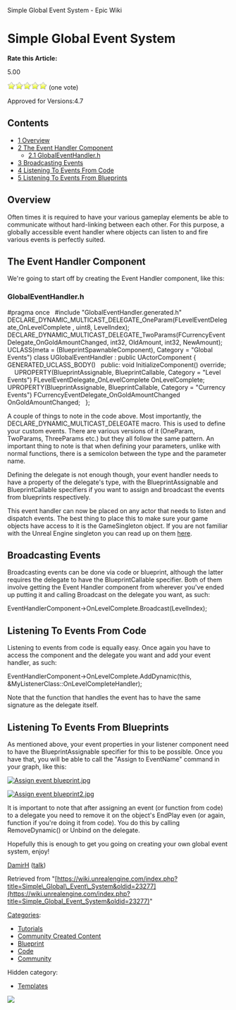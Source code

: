 Simple Global Event System - Epic Wiki                    

Simple Global Event System
==========================

**Rate this Article:**

5.00

![](/extensions/VoteNY/images/star_on.gif)![](/extensions/VoteNY/images/star_on.gif)![](/extensions/VoteNY/images/star_on.gif)![](/extensions/VoteNY/images/star_on.gif)![](/extensions/VoteNY/images/star_on.gif) (one vote)

Approved for Versions:4.7

Contents
--------

*   [1 Overview](#Overview)
*   [2 The Event Handler Component](#The_Event_Handler_Component)
    *   [2.1 GlobalEventHandler.h](#GlobalEventHandler.h)
*   [3 Broadcasting Events](#Broadcasting_Events)
*   [4 Listening To Events From Code](#Listening_To_Events_From_Code)
*   [5 Listening To Events From Blueprints](#Listening_To_Events_From_Blueprints)

Overview
--------

Often times it is required to have your various gameplay elements be able to communicate without hard-linking between each other. For this purpose, a globally accessible event handler where objects can listen to and fire various events is perfectly suited.

The Event Handler Component
---------------------------

We're going to start off by creating the Event Handler component, like this:

### GlobalEventHandler.h

#pragma once
 
#include "GlobalEventHandler.generated.h"
 
DECLARE\_DYNAMIC\_MULTICAST\_DELEGATE\_OneParam(FLevelEventDelegate\_OnLevelComplete , uint8, LevelIndex);
 
DECLARE\_DYNAMIC\_MULTICAST\_DELEGATE\_TwoParams(FCurrencyEventDelegate\_OnGoldAmountChanged, int32, OldAmount, int32, NewAmount);
 
UCLASS(meta \= (BlueprintSpawnableComponent), Category \= "Global Events")
class UGlobalEventHandler : public UActorComponent
{
	GENERATED\_UCLASS\_BODY()
 
public:
	void InitializeComponent() override;
 
 
	UPROPERTY(BlueprintAssignable, BlueprintCallable, Category \= "Level Events")
	FLevelEventDelegate\_OnLevelComplete OnLevelComplete;
 
	UPROPERTY(BlueprintAssignable, BlueprintCallable, Category \= "Currency Events")
	FCurrencyEventDelegate\_OnGoldAmountChanged OnGoldAmountChanged;
 
};

A couple of things to note in the code above. Most importantly, the DECLARE\_DYNAMIC\_MULTICAST\_DELEGATE macro. This is used to define your custom events. There are various versions of it (OneParam, TwoParams, ThreeParams etc.) but they all follow the same pattern. An important thing to note is that when defining your parameters, unlike with normal functions, there is a semicolon between the type and the parameter name.

Defining the delegate is not enough though, your event handler needs to have a property of the delegate's type, with the BlueprintAssignable and BlueprintCallable specifiers if you want to assign and broadcast the events from blueprints respectively.

This event handler can now be placed on any actor that needs to listen and dispatch events. The best thing to place this to make sure your game objects have access to it is the GameSingleton object. If you are not familiar with the Unreal Engine singleton you can read up on them [here](/Global_Data_Access,_Data_Storage_Class_Accessible_From_Any_CPP_or_BP_Class_During_Runtime "Global Data Access, Data Storage Class Accessible From Any CPP or BP Class During Runtime").

Broadcasting Events
-------------------

Broadcasting events can be done via code or blueprint, although the latter requires the delegate to have the BlueprintCallable specifier. Both of them involve getting the Event Handler component from wherever you've ended up putting it and calling Broadcast on the delegate you want, as such:

EventHandlerComponent\-\>OnLevelComplete.Broadcast(LevelIndex);

Listening To Events From Code
-----------------------------

Listening to events from code is equally easy. Once again you have to access the component and the delegate you want and add your event handler, as such:

EventHandlerComponent\-\>OnLevelComplete.AddDynamic(this, &MyListenerClass::OnLevelCompleteHandler);

Note that the function that handles the event has to have the same signature as the delegate itself.

Listening To Events From Blueprints
-----------------------------------

As mentioned above, your event properties in your listener component need to have the BlueprintAssignable specifier for this to be possible. Once you have that, you will be able to call the "Assign to EventName" command in your graph, like this:

[![Assign event blueprint.jpg](https://d26ilriwvtzlb.cloudfront.net/6/6d/Assign_event_blueprint.jpg)](/File:Assign_event_blueprint.jpg)

[![Assign event blueprint2.jpg](https://d26ilriwvtzlb.cloudfront.net/b/b5/Assign_event_blueprint2.jpg)](/File:Assign_event_blueprint2.jpg)

It is important to note that after assigning an event (or function from code) to a delegate you need to remove it on the object's EndPlay even (or again, function if you're doing it from code). You do this by calling RemoveDynamic() or Unbind on the delegate.

Hopefully this is enough to get you going on creating your own global event system, enjoy!

[DamirH](/index.php?title=User:DamirH&action=edit&redlink=1 "User:DamirH (page does not exist)") ([talk](/index.php?title=User_talk:DamirH&action=edit&redlink=1 "User talk:DamirH (page does not exist)"))

Retrieved from "[https://wiki.unrealengine.com/index.php?title=Simple\_Global\_Event\_System&oldid=23277](https://wiki.unrealengine.com/index.php?title=Simple_Global_Event_System&oldid=23277)"

[Categories](/Special:Categories "Special:Categories"):

*   [Tutorials](/Category:Tutorials "Category:Tutorials")
*   [Community Created Content](/Category:Community_Created_Content "Category:Community Created Content")
*   [Blueprint](/Category:Blueprint "Category:Blueprint")
*   [Code](/Category:Code "Category:Code")
*   [Community](/index.php?title=Category:Community&action=edit&redlink=1 "Category:Community (page does not exist)")

Hidden category:

*   [Templates](/Category:Templates "Category:Templates")

  ![](https://tracking.unrealengine.com/track.png)